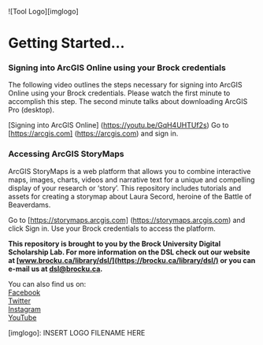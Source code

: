 ![Tool Logo][imglogo]


# Getting Started…

### Signing into ArcGIS Online using your Brock credentials

The following video outlines the steps necessary for signing into ArcGIS Online using your Brock credentials. Please watch the first minute to accomplish this step. The second minute talks about downloading ArcGIS Pro (desktop).

[Signing into ArcGIS Online] (https://youtu.be/GqH4UHTUf2s)
Go to [https://arcgis.com] (https://arcgis.com) and sign in.

### Accessing ArcGIS StoryMaps

ArcGIS StoryMaps is a web platform that allows you to combine interactive maps, images, charts, videos and narrative text for a unique and compelling display of your research or ‘story’. This repository includes tutorials and assets for creating a storymap about Laura Secord, heroine of the Battle of Beaverdams.

Go to [https://storymaps.arcgis.com] (https://storymaps.arcgis.com) and click Sign in. Use your Brock credentials to access the platform.


 
 
 

  
**This repository is brought to you by the Brock University Digital Scholarship Lab.  For more information on the DSL check out our website at [www.brocku.ca/library/dsl/](https://brocku.ca/library/dsl/) or you can e-mail us at dsl@brocku.ca.**  
  
You can also find us on:  
[Facebook](https://www.facebook.com/Brock-University-Digital-Scholarship-Lab-349407235866792/)  
[Twitter](https://twitter.com/brock_dsl)  
[Instagram](https://www.instagram.com/brock_dsl/?hl=en)  
[YouTube](https://www.youtube.com/channel/UC2eEqPkDo-1N3qilxv-N_1g/featured?view_as=subscriber)










<!--- Please use reference style images so that it is easier to update pictures later --->

[imglogo]: INSERT LOGO FILENAME HERE
